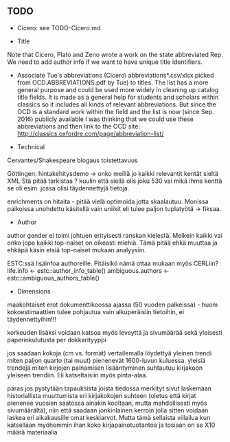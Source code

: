 ## TODO

* Cicero: see TODO-Cicero.md

* Title

Note that Cicero, Plato and Zeno wrote a work on the state abbreviated Rep. We need to add author info if we want to have unique title identifiers.

- Associate Tue's abbreviations (Cicero\ abbreviations*.csv/xlsx picked from OCD.ABBREVIATIONS.pdf by Tue) to titles. The list has a more general purpose and could be used more widely in cleaning up catalog title fields. It is made as a general help for students and scholars within classics so it includes all kinds of relevant abbreviations. But since the OCD is a standard work within the field and the list is now (since Sep. 2016) publicly available I was thinking that we could use these abbreviations and then link to the OCD site: http://classics.oxfordre.com/page/abbreviation-list/


* Technical

Cervantes/Shakespeare blogaus toistettavuus

Göttingen: hintakehitysdemo -> onko meillä jo kaikki relevantit kentät
sieltä XML:Stä pitää tarkistaa ?
kuulin että siellä olis joku 530 vai mikä ihme kenttä se oli
esim. jossa olisi täydennettyjä tietoja.

enrichments on hitaita - pitää vielä optimoida jotta
skaalautuu. Monissa paikoissa unohdettu käsitellä vain uniikit eli
tulee paljon tuplatyötä -> fiksaa.


* Author

author gender ei toimi johtuen erityisesti ranskan kielestä. Melkein
kaikki vai onko jopa kaikki top-naiset on oikeasti miehiä. Tämä pitää
ehkä muuttaa ja ehkäpä käsin etsiä top-naiset mukaan analyysiin.

ESTC:ssä lisäinfoa authoreille. Pitäisikö nämä ottaa mukaan
myös CERLiin?  life.info <- estc::author_info_table()
ambiguous.authors <- estc::ambiguous_authors_table()


* Dimensions

maakohtaiset erot dokumenttikoossa ajassa (50 vuoden palkeissa) - huom
kokoestimaattien tulee pohjautua vain alkuperäisiin tietoihin, ei
täydennettyihin!!!

korkeuden lisäksi voidaan katsoa myös leveyttä ja sivumäärää sekä
yleisesti paperinkulutusta per dokkarityyppi

jos saadaan kokoja (cm vs. format) vertailemalla löydettyä yleinen
trendi miten paljon quarto (tai muut) pienenevät 1600-luvun
kuluessa. yleisiä trendejä miten kirjojen painamisen lisääntyminen
suhtautuu kirjakoon yleiseen trendiin. Eli katseltaisiin myös
pinta-alaa.

paras jos pystytään tapauksista joista tiedossa merkityt sivut
laskemaan historiallista muuttumista eri kirjakokojen suhteen (oletus
että kirjat pienenee vuosien saatossa ainakin kooltaan, mutta
mahdollisesti myös sivumäärältä), niin että saadaan jonkinlainen
kerroin jolla sitten voidaan laskea eri aikakausille omat
keskiarvot. Mutta tämä sellaista viilailua kun katsellaan myöhemmin
ihan koko kirjapainotuotantoa ja tosiaan on se X10 määrä materiaalia


